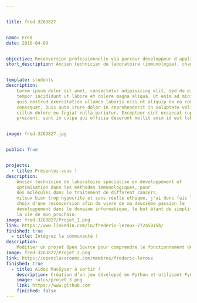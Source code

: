 ```yaml
---


title: fred-3263827 


name: Fred
date: 2018-04-09


objective: Reconversion professionnelle via parcour developpeur d'application Java
short_description: Ancien technicien de laboratoire (immunologie), changement de carriere pour un changement de vie.


template: students
description:
    Lorem ipsum dolor sit amet, consectetur adipisicing elit, sed do eiusmod
    tempor incididunt ut labore et dolore magna aliqua. Ut enim ad minim veniam,
    quis nostrud exercitation ullamco laboris nisi ut aliquip ex ea commodo
    consequat. Duis aute irure dolor in reprehenderit in voluptate velit esse
    cillum dolore eu fugiat nulla pariatur. Excepteur sint occaecat cupidatat non
    proident, sunt in culpa qui officia deserunt mollit anim id est laborum.


image: fred-3263827.jpg


public: True


projects:
  - title: Présentez-vous !
description:
    Ancien technicien de laboratoire spécialise en developpement et 
    optimisation dans les méthodes immunologiques, pour
    des molécules dans le traitement de different cancers, 
    mileux bien trop hypocrite et sans réelle ethique, j'ai donc fais le    
    choix d'une reconversion afin de vivre de ma deuxième passion le 
    developpement dans le domaine informatique, le but étant de simplifier 
    la vie de mon prochain.
image: fred-3263827/Projet_1.png
link: https://www.linkedin.com/in/frederic-leroux-772a5015b/
finished: true
  - title: Intégrez la communauté !
description:
    Modifier un projet Open Source pour comprendre le fonctionnement de Git, de Github et des pull requests. 
image: fred-3263827/Projet_2.png
link: https://openclassrooms.com/membres/frederic-leroux
finished: true
  - title: Aidez MacGyver à sortir !
    description: Création d’un jeu développé en Python et utilisant PyGame.
    image: ratus/projet_3.png
    link: https://www.github.com
    finished: false
---
```

